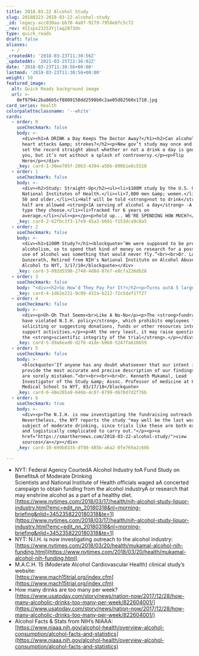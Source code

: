 ```yaml
---
title: 2018.03.22 Alcohol Study
slug: 20180323-2018-03-22-alcohol-study
_id: legacy-acc030aa-bb78-4a8f-9179-7958e8fc5c72
_rev: 45Isps23253Yjlaq2873dn
type: quick_reads
draft: false
aliases:
  - /
_createdAt: '2018-03-23T11:30:56Z'
_updatedAt: '2021-03-25T22:36:02Z'
date: '2018-03-23T11:30:56+00:00'
lastmod: '2018-03-23T11:30:56+00:00'
weight: 50
featured_image:
  alt: Quick Reads background image
  url: >-
    0ef9794c2ba86b5cf8809150dd2598b0c2ae05d82560x1710.jpg
card_series: Health
colorpaletteclassname: '--white'
cards:
  - order: 0
    useCheckmark: false
    body: >-
      <div><h1>A DRINK a Day Keeps The Doctor Away?</h1><h2>Can alcohol prevent
      heart attacks &amp; strokes?</h2><p>New gov’t study may once and for all
      set the record straight about whether or not a drink a day is good for
      you, but it’s not without a splash of controversy.</p><p>Flip
      Here</p></div>
    _key: card-1-30ee705f-20b3-4394-a56b-890b1e6c5518
  - order: 1
    useCheckmark: false
    body: >-
      <div><h2>Study: Straight-Up</h2><ul><li>$100M study by the U.S. Govt’s
      National Institutes of Health.</li><li>7,800 men &amp; women.</li><li>Aged
      50 and older.</li><li>Half will be told <strong>not to drink</strong>,
      half are allowed <strong>1A serving of alcohol a day</strong> -A of any
      type they choose.</li><li>Tracked for 6 years on
      average.</li></ul><p></p><p>hold up... WE'RE SPENDING HOW MUCH?</p></div>
    _key: card-2-62fbc3f3-17e9-45a3-b691-f153dca9c8a5
  - order: 2
    useCheckmark: false
    body: >-
      <div><h1>$100M Study?</h1><blockquote>‘We were supposed to be preventing
      alcoholism, so to spend that kind of money on research for a possible good
      use of alcohol was something that would never fly.”<br><br>Dr. Lorraine
      Gunzerath, Retired from NIH's National Institute on Alcohol Abuse and
      Alcohol to NYT, 3/17/18</blockquote></div>
    _key: card-3-092d5598-2740-4d8d-87e7-e0cfa226db28
  - order: 3
    useCheckmark: false
    body: "<div><h2>So How’d They Pay For It?</h2><p>Turns outA 5 large beer and liquor companies a\x14 <strong>Anheuser-Busch InBev</strong>, <strong>Heineken</strong>, <strong>Carlsberg</strong>, <strong>Diageo</strong>A &amp; <strong>Pernod Ricard</strong> a\x14 agreed to contribute <strong>$67M of the $100M</strong> cost of the study.</p><p>N.I.H. courted the alcohol industry for donations, according to the NYT.</p><p><a href=\"https://www.nytimes.com/2018/03/17/health/nih-alcohol-study-liquor-industry.html?emc=edit_nn_20180318&amp;nl=morning-briefing&amp;nlid=3452358220180318&amp;te=1\">Click for NYT scoop</a></p></div>"
    _key: card-4-1db2e221-9c09-432a-b212-72c5daf17f27
  - order: 4
    useCheckmark: false
    body: >-
      <div><p>Uh-Oh That Seems<br>Like A No-No</p><p>The <strong>fundraising may
      have violated N.I.H. policy</strong>, which prohibits employees from
      soliciting or suggesting donations, funds or other resources intended to
      support activities.</p><p>At the very least, it may raise questions about
      the <strong>scientific integrity of the trial</strong>.</p></div>
    _key: card-5-d9a6ead6-d2f6-41de-b0b8-5247fa616659
  - order: 5
    useCheckmark: false
    body: >-
      <blockquote>‘If anyone has any doubt whatsoever that our intent is to
      provide the most accurate and precise description of our findings, they
      are sorely mistaken.”<br><br><br><br>Dr. Kenneth Mukamal, Lead
      Investigator of the Study &amp; Assoc. Professor of medicine at Harvard
      Medical School to NYT, 03/17/18</blockquote>
    _key: card-6-48e265a9-646b-4c87-8799-d670d7d2f76b
  - order: 6
    useCheckmark: true
    body: >-
      <div><p>The N.I.H. is now investigating the fundraising outreach.
      Nevertheless, the NYT reports the study "may well be the last word on the
      subject of moderate drinking, since trials like these are both expensive
      and logistically complicated to carry out."</p><p><a
      href="https://smarthernews.com/2018-03-22-alcohol-study/">view
      sources</a></p></div>
    _key: card-10-699b8335-df98-485b-a6a2-0fe769a2c60b

---
```

* NYT: Federal Agency CourtedA Alcohol Industry toA Fund Study on BenefitsA of Moderate Drinking  
Scientists and National Institute of Health officials waged aA concerted campaign to obtain funding from the alcohol industryA or research that may enshrine alcohol as a part of a healthy diet.  
[https://www.nytimes.com/2018/03/17/health/nih-alcohol-study-liquor-industry.html?emc=edit_nn_20180318&nl=morning-briefing&nlid=3452358220180318&te=1](https://www.nytimes.com/2018/03/17/health/nih-alcohol-study-liquor-industry.html?emc=edit_nn_20180318&nl=morning-briefing&nlid=3452358220180318&te=1)
* NYT: N.I.H. is now investigating outreach to the alcohol industry: [https://www.nytimes.com/2018/03/20/health/mukamal-alcohol-nih-funding.html](https://www.nytimes.com/2018/03/20/health/mukamal-alcohol-nih-funding.html)
* M.A.C.H. 15 (Moderate Alcohol Cardiovascular Health) clinical study’s website:  
[https://www.mach15trial.org/index.cfm](https://www.mach15trial.org/index.cfm)
* How many drinks are too many per week? [https://www.usatoday.com/story/news/nation-now/2017/12/28/how-many-alcoholic-drinks-too-many-per-week/822604001/](https://www.usatoday.com/story/news/nation-now/2017/12/28/how-many-alcoholic-drinks-too-many-per-week/822604001/)
* Alcohol Facts & Stats from NIH’s NIAAA: [https://www.niaaa.nih.gov/alcohol-health/overview-alcohol-consumption/alcohol-facts-and-statistics](https://www.niaaa.nih.gov/alcohol-health/overview-alcohol-consumption/alcohol-facts-and-statistics)
